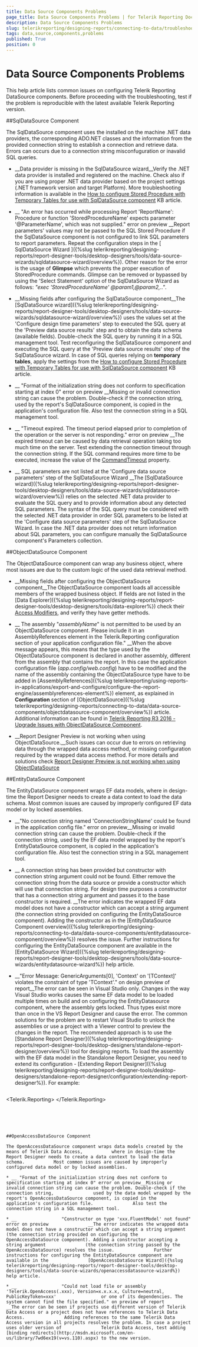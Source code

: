 ```yaml
---
title: Data Source Components Problems
page_title: Data Source Components Problems | for Telerik Reporting Documentation
description: Data Source Components Problems
slug: telerikreporting/designing-reports/connecting-to-data/troubleshooting/data-source-components-problems
tags: data,source,components,problems
published: True
position: 0
---
```


# Data Source Components Problems



This help article lists common issues on configuring Telerik Reporting DataSource components.         Before proceeding with the troubleshooting, test if the problem is reproducible with the latest         available Telerik Reporting version.       

##SqlDataSource Component

The SqlDataSource component uses the installed on the machine .NET data providers,           the corresponding ADO.NET classes and the information from the provided connection string           to establish a connection and retrieve data. Errors can occurs due to a connection string           misconfuguration or inavalid SQL queries.         

* __Data provider is missing in the SqlDataSource wizard__Verify the .NET data provider is installed and registered on the machine. Check also if you are using proper .NET data provider               based on the project settings (.NET framework version and target Platform). More troubleshooting information is available in the [How to configure Stored Procedure with Temporary Tables for use with SqlDataSource component](http://www.telerik.com/support/kb/reporting/details/how-to-configure-stored-procedure-with-temporary-tables-for-use-with-sqldatasource-component) KB article.             

* __                 "An error has occurred while processing Report 'ReportName': Procedure or function 'StoredProcedureName' expects parameter                 '@ParameterName', which was not supplied." error on preview               __Report parameters' values may not be passed to the SQL Stored Procedure if the SqlDataSource component is not configured               to link SQL parameters to report parameters. Repeat the configuration steps in the [                 SqlDataSource Wizard               ]({%slug telerikreporting/designing-reports/report-designer-tools/desktop-designers/tools/data-source-wizards/sqldatasource-wizard/overview%}).             Other reason for the error is the usage of __Glimpse__ which prevents the proper execution of StoredProcedure commands.               Glimpse can be removed or bypassed by using the 'Select Statement' option of the SqlDataSource Wizard as follows:               *"exec 'StoredProcedureName' @param1,@param2,.."*.             

* __Missing fields after configuring the SqlDataSource component__The [SqlDataSource wizard]({%slug telerikreporting/designing-reports/report-designer-tools/desktop-designers/tools/data-source-wizards/sqldatasource-wizard/overview%}) uses the values set at the 'Configure design time parameters' step               to executed the SQL query at the 'Preview data source results' step and to obtain the data schema (available fields).               Double-check the SQL query by running it in a SQL management tool. Test reconfiguring the SqlDataSource component and executing the SQL query at the               'Preview data source results' step of the SqlDataSource wizard.               In case of SQL queries relying on __temporary tables__, apply the settings from the [How to configure Stored Procedure with Temporary Tables for use with SqlDataSource component](http://www.telerik.com/support/kb/reporting/details/how-to-configure-stored-procedure-with-temporary-tables-for-use-with-sqldatasource-component) KB article.             

* __                 "Format of the initialization string does not conform to specification starting at index 0" error on preview               __Missing or invalid connection string can cause the problem. Double-check if the connection string,               used by the report's SqlDataSource component, is copied in the application's configuration file.               Also test the connection string in a SQL management tool.             

* __                 "Timeout expired. The timeout period elapsed prior to completion of the operation or the server is not responding."                 error on preview               __The expired timeout can be caused by data retrieval operation taking too much time on the server. Test extending the connection               timeout through the connection string. If the SQL command requires more time to be executed, increase the value of the               [CommandTimeout](/reporting/api/Telerik.Reporting.SqlDataSource#Telerik_Reporting_SqlDataSource_CommandTimeout) property.             

* __                 SQL parameters are not listed at the 'Configure data source parameters' step of the SqlDataSource Wizard               __The [SqlDataSource wizard]({%slug telerikreporting/designing-reports/report-designer-tools/desktop-designers/tools/data-source-wizards/sqldatasource-wizard/overview%}) relies on the selected .NET data provider               to evaluate the SQL query and to provide information about any detected SQL parameters. The syntax of the SQL query must be               considered with the selected .NET data provider in order SQL parameters to be listed at the 'Configure data source parameters'               step of the SqlDataSource Wizard. In case the .NET data provider does not return information about SQL parameters, you can configure               manually the SqlDataSource component's Parameters collection.             



##ObjectDataSource Component

The ObjectDataSource component can wrap any business object, where most issues are due to the custom           logic of the used data retrieval method.         

* __Missing fields after configuring the ObjectDataSource component__The ObjectDataSource component loads all accessible members of the wrapped business object.               If fields are not listed in the [Data Explorer]({%slug telerikreporting/designing-reports/report-designer-tools/desktop-designers/tools/data-explorer%})               check their [Access Modifiers](https://msdn.microsoft.com/en-us/library/ms173121.aspx), and verify they have getter methods.             

* __                 The assembly "*assemblyName*" is not permitted to be used by an ObjectDataSource component.                 Please include it in an AssemblyReferences element in the Telerik.Reporting configuration section of your application configuration file."               __When the above message appears, this means that the type used by the ObjectDataSource component is declared in another assembly,               different from the assembly that contains the report. In this case the application configuration file (*app.config/web.config*)               have to be modified and the name of the assembly containing the ObjectDataSource type have to be added in [AssemblyReferences]({%slug telerikreporting/using-reports-in-applications/export-and-configure/configure-the-report-engine/assemblyreferences-element%}) element,               as explained in __Configuration__ section of [ObjectDataSource]({%slug telerikreporting/designing-reports/connecting-to-data/data-source-components/objectdatasource-component/overview%}) article.             Additional information can be found in [Telerik Reporting R3 2016 - Upgrade Issues with ObjectDataSource Component](http://www.telerik.com/support/kb/reporting/details/telerik-reporting-r3-2016---upgrade-issues-with-objectdatasource-component).             

* __Report Designer Preview is not working when using ObjectDataSource.__Such issues can occur due to errors on retrieving data through the wrapped data access method,               or missing configuration required by the wrapped data access method. For more details and solutions check [Report Designer Preview is not working when using ObjectDataSource](http://www.telerik.com/support/kb/reporting/details/visual-studio-preview-is-not-working-when-using-objectdatasource)



##EntityDataSource Component

The EntityDataSource component wraps EF data models, where in design-time the Report Designer needs to create a data context to load the data schema.           Most common issues are caused by improperly configured EF data model or by locked assemblies.         

* __"No connection string named 'ConnectionStringName' could be found in the application config file." error on preview__Missing or invalid connection string can cause the problem. Double-check if the connection string,               used by the EF data model wrapped by the report's EntityDataSource component, is copied in the application's configuration file.               Also test the connection string in a SQL management tool.             

* __                 A connection string has been provided but constructor with connection string argument could not be found.                 Either remove the connection string from the data source or provide a constructor which will use that connection string.                 For design time purposes a constructor that has a connection string argument and passes it to the base constructor is required.               __The error indicates the wrapped EF data model does not have a constructor which can accept a string argument               (the connection string provided on configuring the EntityDataSource component). Adding the constructor as in the               [EntityDataSource Component overview]({%slug telerikreporting/designing-reports/connecting-to-data/data-source-components/entitydatasource-component/overview%}) resolves the issue.               Further instructions for configuring the EntityDataSource component are available in the               [EntityDataSource Wizard]({%slug telerikreporting/designing-reports/report-designer-tools/desktop-designers/tools/data-source-wizards/entitydatasource-wizard%}) help article.             

* __"Error Message: GenericArguments[0], 'Context' on '[TContext]' violates the constraint of type 'TContext'." on design preview of report__The error can be seen in Visual Studio only. Changes in the way Visual Studio works causes the same EF data model to be loaded multiple               times on build and on configuring the EntityDatasource component, where the assembly gets locked.               Thus types exist more than once in the VS Report Designer and cause the error.             The common solutions for the problem are to restart Visual Studio to unlock the assemblies or use a project with a Viewer control               to preview the changes in the report.             The recommended approach is to use the [Standalone Report Designer]({%slug telerikreporting/designing-reports/report-designer-tools/desktop-designers/standalone-report-designer/overview%}) tool               for desiging reports. To load the assembly with the EF data model in the Standalone Report Designer, you need to extend its               configuration - [Extending Report Designer]({%slug telerikreporting/designing-reports/report-designer-tools/desktop-designers/standalone-report-designer/configuration/extending-report-designer%}). For example:             

	
    ````XML
<Telerik.Reporting>
   <AssemblyReferences>
       <add name="MyEFModelCustomAssembly" version="1.0.0.0" culture="neutral" publicKeyToken="null" />
       <add name="EntityFramework" version="6.0.0.0" culture="neutral" publicKeyToken="..." />
       <add name="EntityFramework.SqlServer" version="6.0.0.0" culture="neutral" publicKeyToken="..." />
   </AssemblyReferences>
</Telerik.Reporting>
````





##OpenAccessDataSource Component

The OpenAccessDataSource component wraps data models created by the means of Telerik Data Access,           where in design-time the Report Designer needs to create a data context to load the data schema.           Most common issues are caused by improperly configured data model or by locked assemblies.         

* __ "Format of the initialization string does not conform to specification starting at index 0" error on preview__Missing or invalid connection string can cause the problem. Double-check if the connection string,               used by the data model wrapped by the report's OpenAccessDataSource component, is copied in the application's configuration file.               Also test the connection string in a SQL management tool.             

* __                 "Constructor on type 'xxx.FluentModel' not found" error on preview               __The error indicates the wrapped data model does not have a constructor which can accept a string argument               (the connection string provided on configuring the OpenAccessDataSource component). Adding a constructor accepting a string argument               (the connection string passed by the OpenAccessDataSource) resolves the issue.               Further instructions for configuring the EntityDataSource component are available in the               [OpenAccessDataSource Wizard]({%slug telerikreporting/designing-reports/report-designer-tools/desktop-designers/tools/data-source-wizards/openaccessdatasource-wizard%}) help article.             

* __                 "Could not load file or assembly 'Telerik.OpenAccess(.xxx), Version=x.x.x.x, Culture=neutral, PublicKeyToken=xxx'                 or one of its dependencies. The system cannot find the file specified." on preview of report               __The error can be seen if projects use different version of Telerik Data Access or a project does not have references to Telerik Data Access.               Adding references to the same Telerik Data Access version in all projects resolves the problem. In case a project uses older version of               Telerik Data Access, test adding [binding redirects](http://msdn.microsoft.com/en-us/library/7wd6ex19(v=vs.110).aspx) to the new version.             
